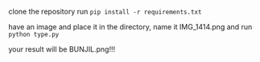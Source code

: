 clone the repository
run `pip install -r requirements.txt`

have an image and place it in the directory, name it IMG_1414.png and run `python type.py`

your result will be BUNJIL.png!!!
